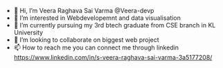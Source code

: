 - 👋 Hi, I’m Veera Raghava Sai Varma @Veera-devp
- 👀 I’m interested in Webdevelopemnt and data visualisation
- 🌱 I’m currently pursuing my 3rd btech graduate from CSE branch in KL University
- 💞️ I’m looking to collaborate on biggest web project
- 📫 How to reach me you can connect me through linkedin https://www.linkedin.com/in/s-veera-raghava-sai-varma-3a5177208/

<!---
Veera-devp/Veera-devp is a ✨ special ✨ repository because its `README.md` (this file) appears on your GitHub profile.
You can click the Preview link to take a look at your changes.
--->
